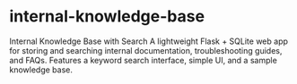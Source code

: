 # internal-knowledge-base
Internal Knowledge Base with Search A lightweight Flask + SQLite web app for storing and searching internal documentation, troubleshooting guides, and FAQs. Features a keyword search interface, simple UI, and a sample knowledge base.
